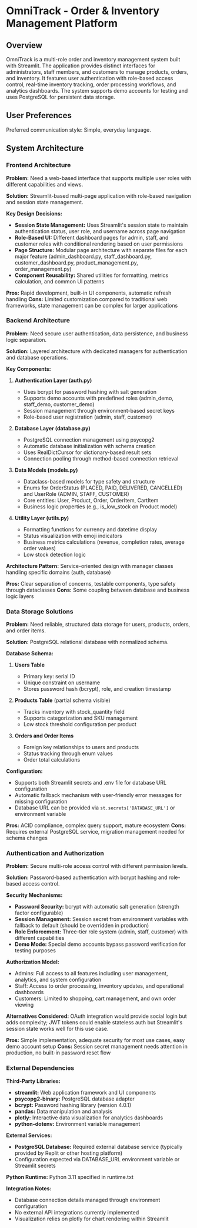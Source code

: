 # OmniTrack - Order & Inventory Management Platform

## Overview

OmniTrack is a multi-role order and inventory management system built with Streamlit. The application provides distinct interfaces for administrators, staff members, and customers to manage products, orders, and inventory. It features user authentication with role-based access control, real-time inventory tracking, order processing workflows, and analytics dashboards. The system supports demo accounts for testing and uses PostgreSQL for persistent data storage.

## User Preferences

Preferred communication style: Simple, everyday language.

## System Architecture

### Frontend Architecture

**Problem:** Need a web-based interface that supports multiple user roles with different capabilities and views.

**Solution:** Streamlit-based multi-page application with role-based navigation and session state management.

**Key Design Decisions:**
- **Session State Management:** Uses Streamlit's session state to maintain authentication status, user role, and username across page navigation
- **Role-Based UI:** Different dashboard pages for admin, staff, and customer roles with conditional rendering based on user permissions
- **Page Structure:** Modular page architecture with separate files for each major feature (admin_dashboard.py, staff_dashboard.py, customer_dashboard.py, product_management.py, order_management.py)
- **Component Reusability:** Shared utilities for formatting, metrics calculation, and common UI patterns

**Pros:** Rapid development, built-in UI components, automatic refresh handling
**Cons:** Limited customization compared to traditional web frameworks, state management can be complex for larger applications

### Backend Architecture

**Problem:** Need secure user authentication, data persistence, and business logic separation.

**Solution:** Layered architecture with dedicated managers for authentication and database operations.

**Key Components:**

1. **Authentication Layer (auth.py)**
   - Uses bcrypt for password hashing with salt generation
   - Supports demo accounts with predefined roles (admin_demo, staff_demo, customer_demo)
   - Session management through environment-based secret keys
   - Role-based user registration (admin, staff, customer)

2. **Database Layer (database.py)**
   - PostgreSQL connection management using psycopg2
   - Automatic database initialization with schema creation
   - Uses RealDictCursor for dictionary-based result sets
   - Connection pooling through method-based connection retrieval

3. **Data Models (models.py)**
   - Dataclass-based models for type safety and structure
   - Enums for OrderStatus (PLACED, PAID, DELIVERED, CANCELLED) and UserRole (ADMIN, STAFF, CUSTOMER)
   - Core entities: User, Product, Order, OrderItem, CartItem
   - Business logic properties (e.g., is_low_stock on Product model)

4. **Utility Layer (utils.py)**
   - Formatting functions for currency and datetime display
   - Status visualization with emoji indicators
   - Business metrics calculations (revenue, completion rates, average order values)
   - Low stock detection logic

**Architecture Pattern:** Service-oriented design with manager classes handling specific domains (auth, database)

**Pros:** Clear separation of concerns, testable components, type safety through dataclasses
**Cons:** Some coupling between database and business logic layers

### Data Storage Solutions

**Problem:** Need reliable, structured data storage for users, products, orders, and order items.

**Solution:** PostgreSQL relational database with normalized schema.

**Database Schema:**

1. **Users Table**
   - Primary key: serial ID
   - Unique constraint on username
   - Stores password hash (bcrypt), role, and creation timestamp

2. **Products Table** (partial schema visible)
   - Tracks inventory with stock_quantity field
   - Supports categorization and SKU management
   - Low stock threshold configuration per product

3. **Orders and Order Items**
   - Foreign key relationships to users and products
   - Status tracking through enum values
   - Order total calculations

**Configuration:** 
- Supports both Streamlit secrets and .env file for database URL configuration
- Automatic fallback mechanism with user-friendly error messages for missing configuration
- Database URL can be provided via `st.secrets['DATABASE_URL']` or environment variable

**Pros:** ACID compliance, complex query support, mature ecosystem
**Cons:** Requires external PostgreSQL service, migration management needed for schema changes

### Authentication and Authorization

**Problem:** Secure multi-role access control with different permission levels.

**Solution:** Password-based authentication with bcrypt hashing and role-based access control.

**Security Mechanisms:**
- **Password Security:** bcrypt with automatic salt generation (strength factor configurable)
- **Session Management:** Session secret from environment variables with fallback to default (should be overridden in production)
- **Role Enforcement:** Three-tier role system (admin, staff, customer) with different capabilities
- **Demo Mode:** Special demo accounts bypass password verification for testing purposes

**Authorization Model:**
- Admins: Full access to all features including user management, analytics, and system configuration
- Staff: Access to order processing, inventory updates, and operational dashboards
- Customers: Limited to shopping, cart management, and own order viewing

**Alternatives Considered:** OAuth integration would provide social login but adds complexity; JWT tokens could enable stateless auth but Streamlit's session state works well for this use case.

**Pros:** Simple implementation, adequate security for most use cases, easy demo account setup
**Cons:** Session secret management needs attention in production, no built-in password reset flow

### External Dependencies

**Third-Party Libraries:**
- **streamlit:** Web application framework and UI components
- **psycopg2-binary:** PostgreSQL database adapter
- **bcrypt:** Password hashing library (version 4.0.1)
- **pandas:** Data manipulation and analysis
- **plotly:** Interactive data visualization for analytics dashboards
- **python-dotenv:** Environment variable management

**External Services:**
- **PostgreSQL Database:** Required external database service (typically provided by Replit or other hosting platform)
- Configuration expected via DATABASE_URL environment variable or Streamlit secrets

**Python Runtime:** Python 3.11 specified in runtime.txt

**Integration Notes:**
- Database connection details managed through environment configuration
- No external API integrations currently implemented
- Visualization relies on plotly for chart rendering within Streamlit